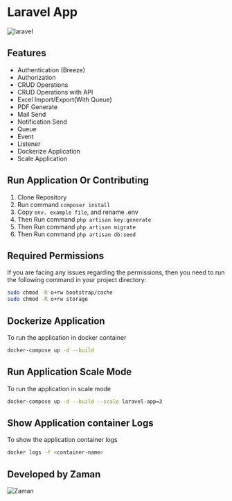 # Laravel App

![laravel](https://laravel.com/assets/img/components/logo-laravel.svg)

## Features

- Authentication (Breeze)
- Authorization
- CRUD Operations
- CRUD Operations with API
- Excel Import/Export(With Queue)
- PDF Generate
- Mail Send
- Notification Send
- Queue
- Event
- Listener
- Dockerize Application
- Scale Application

## Run Application Or Contributing

1. Clone Repository
2. Run command `composer install`
3. Copy `env. example file`, and rename .env
4. Then Run command `php artisan key:generate`
5. Then Run command `php artisan migrate`
6. Then Run command `php artisan db:seed`

## Required Permissions

If you are facing any issues regarding the permissions, then you need to run the following command in your project directory:

```sh
sudo chmod -R o+rw bootstrap/cache
sudo chmod -R o+rw storage
```

## Dockerize Application

To run the application in docker container

```bash
docker-compose up -d --build
```

## Run Application Scale Mode

To run the application in scale mode

```bash
docker-compose up -d --build --scale laravel-app=3
```

## Show Application container Logs

To show the application container logs

```bash
docker logs -f <container-name>
```

## Developed by Zaman

![Zaman](https://assets.gitlab-static.net/uploads/-/system/user/avatar/7189772/avatar.png?width=90)
